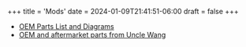 +++
title = 'Mods'
date = 2024-01-09T21:41:51-06:00
draft = false
+++

- [OEM Parts List and Diagrams](https://usa-motortoys-llc.shoplightspeed.com/)
- [OEM and aftermarket parts from Uncle Wang](https://unclewang.net/collections/450rally)
